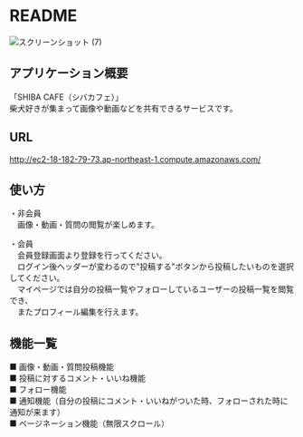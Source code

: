 # README
![スクリーンショット (7)](https://user-images.githubusercontent.com/50996376/67036298-50683980-f156-11e9-8da3-72cdccc0faf4.png)
## アプリケーション概要
「SHIBA CAFE（シバカフェ）」  
柴犬好きが集まって画像や動画などを共有できるサービスです。

## URL
http://ec2-18-182-79-73.ap-northeast-1.compute.amazonaws.com/

## 使い方
・非会員  
　画像・動画・質問の閲覧が楽しめます。  
   
・会員  
　会員登録画面より登録を行ってください。  
　ログイン後ヘッダーが変わるので"投稿する"ボタンから投稿したいものを選択してください。  
　マイページでは自分の投稿一覧やフォローしているユーザーの投稿一覧を閲覧でき、  
　またプロフィール編集を行えます。  

## 機能一覧
■ 画像・動画・質問投稿機能  
■ 投稿に対するコメント・いいね機能  
■ フォロー機能  
■ 通知機能（自分の投稿にコメント・いいねがついた時、フォローされた時に通知が来ます）  
■ ページネーション機能（無限スクロール）  

